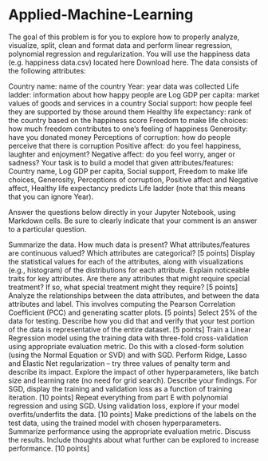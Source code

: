 # Applied-Machine-Learning

The goal of this problem is for you to explore how to properly analyze, visualize, split, clean and format data and perform linear regression, polynomial regression and regularization. You will use the happiness data (e.g. happiness data.csv) located here Download here. The data consists of the following attributes:

Country name: name of the country
Year: year data was collected
Life ladder: information about how happy people are
Log GDP per capita: market values of goods and services in a country
Social support: how people feel they are supported by those around them
Healthy life expectancy: rank of the country based on the happiness score
Freedom to make life choices: how much freedom contributes to one’s feeling of happiness
Generosity: have you donated money
Perceptions of corruption: how do people perceive that there is corruption
Positive affect: do you feel happiness, laughter and enjoyment?
Negative affect: do you feel worry, anger or sadness?
Your task is to build a model that given attributes/features: Country name, Log GDP per capita, Social support, Freedom to make life choices, Generosity, Perceptions of corruption, Positive affect and Negative affect, Healthy life expectancy predicts Life ladder (note that this means that you can ignore Year).

Answer the questions below directly in your Jupyter Notebook, using Markdown cells. Be sure to clearly indicate that your comment is an answer to a particular question.

Summarize the data. How much data is present? What attributes/features are continuous valued? Which attributes are categorical? [5 points]
Display the statistical values for each of the attributes, along with visualizations (e.g., histogram) of the distributions for each attribute. Explain noticeable traits for key attributes. Are there any attributes that might require special treatment? If so, what special treatment might they require? [5 points]
Analyze the relationships between the data attributes, and between the data attributes and label. This involves computing the Pearson Correlation Coefficient (PCC) and generating scatter plots. [5 points]
Select 25% of the data for testing. Describe how you did that and verify that your test portion of the data is representative of the entire dataset. [5 points]
Train a Linear Regression model using the training data with three-fold cross-validation using appropriate evaluation metric. Do this with a closed-form solution (using the Normal Equation or SVD) and with SGD. Perform Ridge, Lasso and Elastic Net regularization – try three values of penalty term and describe its impact. Explore the impact of other hyperparameters, like batch size and learning rate (no need for grid search). Describe your findings. For SGD, display the training and validation loss as a function of training iteration. [10 points]
Repeat everything from part E with polynomial regression and using SGD. Using validation loss, explore if your model overfits/underfits the data. [10 points]
Make predictions of the labels on the test data, using the trained model with chosen hyperparameters. Summarize performance using the appropriate evaluation metric. Discuss the results. Include thoughts about what further can be explored to increase performance. [10 points]
